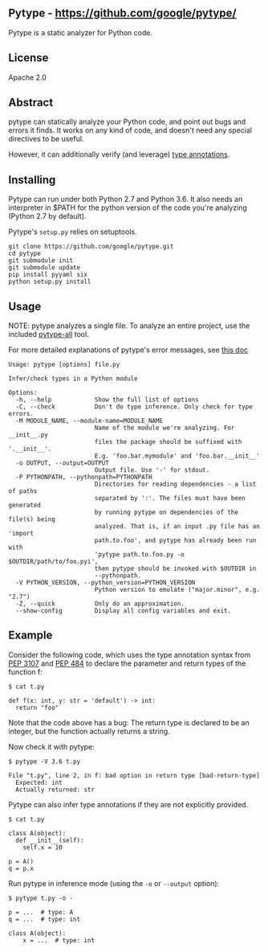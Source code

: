 ## Pytype - https://github.com/google/pytype/

Pytype is a static analyzer for Python code.

## License
Apache 2.0

## Abstract

pytype can statically analyze your Python code, and point out bugs and errors
it finds. It works on any kind of code, and doesn't need any special directives
to be useful.

However, it can additionally verify (and leverage)
[type annotations](https://www.python.org/dev/peps/pep-0484/).

## Installing

Pytype can run under both Python 2.7 and Python 3.6. It also needs an
interpreter in $PATH for the python version of the code you're analyzing
(Python 2.7 by default).

Pytype's `setup.py` relies on setuptools.

```
git clone https://github.com/google/pytype.git
cd pytype
git submodule init
git submodule update
pip install pyyaml six
python setup.py install
```

## Usage

NOTE: pytype analyzes a single file. To analyze an entire project, use the
included
[pytype-all](https://github.com/google/pytype/tree/master/pytype/tools/analyze_project) tool.

For more detailed explanations of pytype's error messages, see [this
doc](https://github.com/google/pytype/tree/master/docs/errors.md)

```
Usage: pytype [options] file.py

Infer/check types in a Python module

Options:
  -h, --help            Show the full list of options
  -C, --check           Don't do type inference. Only check for type errors.
  -M MODULE_NAME, --module-name=MODULE_NAME
                        Name of the module we're analyzing. For __init__.py
                        files the package should be suffixed with '.__init__'.
                        E.g. 'foo.bar.mymodule' and 'foo.bar.__init__'
  -o OUTPUT, --output=OUTPUT
                        Output file. Use '-' for stdout.
  -P PYTHONPATH, --pythonpath=PYTHONPATH
                        Directories for reading dependencies - a list of paths
                        separated by ':'. The files must have been generated
                        by running pytype on dependencies of the file(s) being
                        analyzed. That is, if an input .py file has an 'import
                        path.to.foo', and pytype has already been run with
                        'pytype path.to.foo.py -o $OUTDIR/path/to/foo.pyi',
                        then pytype should be invoked with $OUTDIR in
                        --pythonpath.
  -V PYTHON_VERSION, --python_version=PYTHON_VERSION
                        Python version to emulate ("major.minor", e.g. "2.7")
  -Z, --quick           Only do an approximation.
  --show-config         Display all config variables and exit.
```

## Example

Consider the following code, which uses the type annotation syntax from [PEP
3107](https://www.python.org/dev/peps/pep-3107/) and [PEP
484](https://www.python.org/dev/peps/pep-0484/) to declare the parameter and
return types of the function f:

```
$ cat t.py

def f(x: int, y: str = 'default') -> int:
  return "foo"
```

Note that the code above has a bug: The return type is declared to be an integer, but the function actually returns a string.

Now check it with pytype:

```
$ pytype -V 3.6 t.py

File "t.py", line 2, in f: bad option in return type [bad-return-type]
  Expected: int
  Actually returned: str
```

Pytype can also infer type annotations if they are not explicitly provided.

```
$ cat t.py

class A(object):
  def __init__(self):
    self.x = 10

p = A()
q = p.x
```

Run pytype in inference mode (using the `-o` or `--output` option):

```
$ pytype t.py -o -

p = ...  # type: A
q = ...  # type: int

class A(object):
    x = ...  # type: int
```
